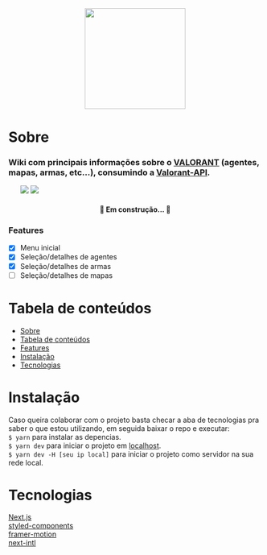 <div align="center">
<img src="https://user-images.githubusercontent.com/31023594/149328329-424137c9-e60e-4789-8962-f5c3c1f09def.png" width="200" height="200"/>
</div>

# Sobre
<h3>Wiki com principais informações sobre o <a href="https://playvalorant.com/">VALORANT</a> (agentes, mapas, armas, etc...), consumindo a <a href="https://valorant-api.com/">Valorant-API</a>.</h3>
<ul>
  <img src="https://img.shields.io/badge/phs-wellcome-green"/> 
  <img src="https://img.shields.io/badge/version-1.00-green"/>
</ul>

<h4 align="center"> 🚧 Em construção...  🚧</h4>

### Features
- [x] Menu inicial
- [x] Seleção/detalhes de agentes
- [x] Seleção/detalhes de armas
- [ ] Seleção/detalhes de mapas

# Tabela de conteúdos
<ul>
  <li><a href="#sobre">Sobre</a></li>
  <li><a href="#tabela-de-conteúdos">Tabela de conteúdos</a></li>
  <li><a href="#features">Features</a></li>  
  <li><a href="#instalação">Instalação</a></li>
  <li><a href="#tecnologias">Tecnologias</a></li>
</ul>

# Instalação

Caso queira colaborar com o projeto basta checar a aba de tecnologias
pra saber o que estou utilizando, em seguida baixar o repo 
e executar:</br>
`$ yarn` para instalar as depencias.</br>
`$ yarn dev` para iniciar o projeto em <a href="http://localhost:3000">localhost</a>.</br>
`$ yarn dev -H [seu ip local]` para iniciar o projeto como servidor na sua rede local.

# Tecnologias
<a href="https://nextjs.org/docs">Next.js</a></br>
<a href="https://styled-components.com/docs">styled-components</a></br>
<a href="https://www.framer.com/docs/">framer-motion</a></br>
<a href="https://next-intl-docs.vercel.app/docs/usage">next-intl<a/></br>

